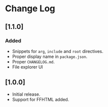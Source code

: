 # Change Log

## [1.1.0]

### Added
- Snippets for `arg`, `include` and `root` directives.
- Proper display name in `package.json`.
- Proper `CHANGELOG.md`.
- File explorer UI 

## [1.0.0]

- Initial release.
- Support for FFHTML added.